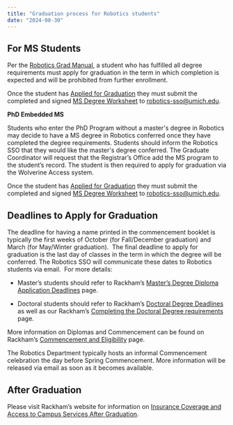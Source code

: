 ```yaml
---
title: "Graduation process for Robotics students"
date: "2024-08-30"
---
```


## **For MS Students**

Per the [Robotics Grad Manual](https://docs.google.com/document/d/e/2PACX-1vTCjWRdEl4wM_n4oIU875yAzzG_4tBdmqnJcj4gNntgyG3Q5LY0qw_J_ei5nqmMEi1ljJpfvLbGCzdJ/pub), a student who has fulfilled all degree requirements must apply for graduation in the term in which completion is expected and will be prohibited from further enrollment. 

Once the student has [Applied for Graduation](https://csprod.dsc.umich.edu/htmldoc/eng/dftie/lsaa/htm/sr_ss_graduation.html) they must submit the completed and signed [MS Degree Worksheet](http://robotics.umich.edu/wp-content/uploads/2023/01/MS-degree-worksheet-Jan23.pdf) to [robotics-sso@umich.edu](mailto:robotics-sso@umich.edu). 

**PhD Embedded MS**

Students who enter the PhD Program without a master's degree in Robotics may decide to have a MS degree in Robotics conferred once they have completed the degree requirements. Students should inform the Robotics SSO that they would like the master's degree conferred. The Graduate Coordinator will request that the Registrar’s Office add the MS program to the student’s record. The student is then required to apply for graduation via the Wolverine Access system. 

Once the student has [Applied for Graduation](https://csprod.dsc.umich.edu/htmldoc/eng/dftie/lsaa/htm/sr_ss_graduation.html) they must submit the completed and signed [MS Degree Worksheet](http://robotics.umich.edu/wp-content/uploads/2023/01/MS-degree-worksheet-Jan23.pdf) to [robotics-sso@umich.edu](mailto:robotics-sso@umich.edu). 

## **Deadlines to Apply for Graduation**

The deadline for having a name printed in the commencement booklet is typically the first weeks of October (for Fall/December graduation) and March (for May/Winter graduation).  The final deadline to apply for graduation is the last day of classes in the term in which the degree will be conferred. The Robotics SSO will communicate these dates to Robotics students via email.  For more details:

- Master’s students should refer to Rackham’s [Master’s Degree Diploma Application Deadlines](http://www.rackham.umich.edu/students/navigate-degree/apply-for-graduation) page.

- Doctoral students should refer to Rackham’s [Doctoral Degree Deadlines](https://www.rackham.umich.edu/students/navigate-degree/doctoral-degree-deadlines) as well as our Rackham’s [Completing the Doctoral Degree requirements](https://rackham.umich.edu/navigating-your-degree/completing-doctoral-degree-requirements/) page. 

More information on Diplomas and Commencement can be found on Rackham’s [Commencement and Eligibility](https://rackham.umich.edu/navigating-your-degree/commencement-eligibility/) page.

The Robotics Department typically hosts an informal Commencement celebration the day before Spring Commencement. More information will be released via email as soon as it becomes available.

## **After Graduation**

Please visit Rackham’s website for information on [Insurance Coverage and Access to Campus Services After Graduation](https://rackham.umich.edu/navigating-your-degree/after-graduation/).
